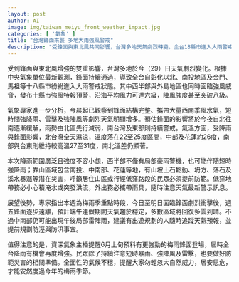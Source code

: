 ```yaml
---
layout: post
author: AI
image: img/taiwan_meiyu_front_weather_impact.jpg
categories: [ '氣象' ]
title: "台灣鋒面來襲 多地大雨強風警戒"
description: "受鋒面與東北風共同影響，台灣多地天氣劇烈轉變，全台18縣市進入大雨警戒。西半部與外島同步發出強風特報，沿海陣風可達八級。北台濕涼降至22至25度，中南部及花蓮維持高溫，南北溫差明顯。短時豪雨、雷擊及山區土石鬆動等災害風險提升，民眾需留意積水、坍方及暴漲警示。鋒面預計今晚起緩解，端午連假天氣回穩，中南部仍有午後陣雨機率，外出記得關注天氣並攜帶雨具。專家提醒6月上旬或有更強梅雨鋒面，氣候持續不穩，相關防災準備不可輕忽。"
---
```

受到鋒面與東北風增強的雙重影響，台灣多地於今（29）日天氣劇烈變化。根據中央氣象單位最新觀測，鋒面持續通過，導致全台自彰化以北、南投地區及金門、馬祖等十八縣市紛紛進入大雨警戒狀態。其中西半部與外島地區也同時面臨強風威脅，發布十縣市強風特報預警，沿海平均風力可達六級，陣風強度甚至突破八級。

氣象專家進一步分析，今晨起已觀察到鋒面結構完整、攜帶大量西南季風水氣，短時間強降雨、雷擊及強陣風等劇烈天氣明顯增多。預估鋒面的影響將於今夜自北往南逐漸緩解，雨勢由北區先行減弱，南台灣及東部則持續警戒。氣溫方面，受降雨與鋒面影響，北台灣全天濕涼，溫度落在22至25度區間，中部及花蓮約26度，南部與台東則維持較高溫27至31度，南北溫差仍顯著。

本次降雨範圍廣泛且強度不容小覷，西半部不僅有局部豪雨警機，也可能伴隨短時強降雨；靠山區域包含南投、中南部、花蓮等地，有山坡土石鬆動、坍方、落石及溪水暴漲等潛在災害，呼籲居住山區或行經低窪路段的民眾必須提前防範。低窪地帶務必小心積淹水或突發洪流，外出務必攜帶雨具，隨時注意天氣最新警示訊息。

展望後勢，專家指出本週為梅雨季重點時段，今日至明日面臨鋒面劇烈衝擊後，週五鋒面逐步遠離，預計端午連假期間天氣趨於穩定，多數區域將回復多雲到晴。不過中南部仍可能出現午後局部雷陣雨，建議有出遊規劃的人隨時追蹤天氣預報，並提前規劃防溼與防汛事宜。

值得注意的是，資深氣象主播提醒6月上旬預料有更強勁的梅雨鋒面登場，屆時全台降雨有機會再度增強。民眾除了持續注意短時暴雨、強陣風及雷擊，也要做好防範災害的相關準備。全面性的氣候不穩，提醒大家勿輕忽大自然威力，居安思危，才能安然度過今年的梅雨季節。